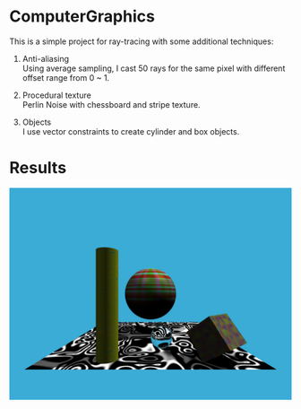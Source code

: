 # ComputerGraphics
  
This is a simple project for ray-tracing with some additional techniques:  
  
1. Anti-aliasing  
Using average sampling, I cast 50 rays for the same pixel with different offset range from 
0 ~ 1.  

2. Procedural texture  
Perlin Noise with chessboard and stripe texture.

3. Objects  
I use vector constraints to create cylinder and box objects. 

# Results  

![alt text](Results/final.jpg?raw=true "Title")
